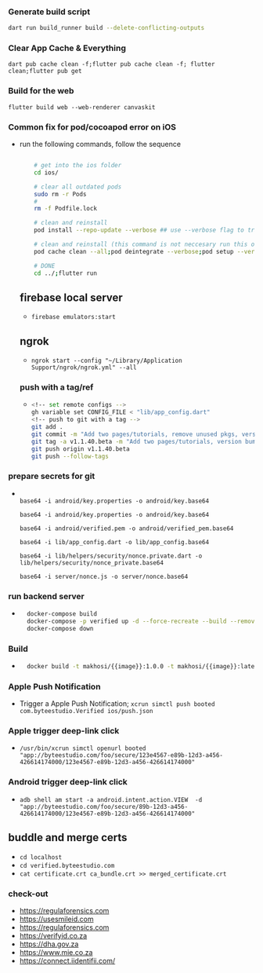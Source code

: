 ### Generate build script

```bash
dart run build_runner build --delete-conflicting-outputs
```

### Clear App Cache & Everything

```
dart pub cache clean -f;flutter pub cache clean -f; flutter clean;flutter pub get
```

### Build for the web

```
flutter build web --web-renderer canvaskit
```

### Common fix for pod/cocoapod error on iOS

- run the following commands, follow the sequence

  ```bash

      # get into the ios folder
      cd ios/

      # clear all outdated pods
      sudo rm -r Pods
      #
      rm -f Podfile.lock

      # clean and reinstall
      pod install --repo-update --verbose ## use --verbose flag to track the changes, bacause this install can take up to 15mins since 'MobileVLCKit' is very big.

      # clean and reinstall (this command is not neccesary run this only if the one above failed/didn't work)
      pod cache clean --all;pod deintegrate --verbose;pod setup --verbose;pod install --verbose

      # DONE
      cd ../;flutter run
  ```

  ## firebase local server

  - `firebase emulators:start`

  ## ngrok

  - `ngrok start --config "~/Library/Application Support/ngrok/ngrok.yml" --all`

  ### push with a tag/ref

  - ```bash
    <!-- set remote configs -->
    gh variable set CONFIG_FILE < "lib/app_config.dart"
    <!-- push to git with a tag -->
    git add .
    git commit -m "Add two pages/tutorials, remove unused pkgs, version bump: v1.1.40.beta"
    git tag -a v1.1.40.beta -m "Add two pages/tutorials, version bump: v1.1.40.beta"
    git push origin v1.1.40.beta
    git push --follow-tags

    ```

### prepare secrets for git

- ```

  base64 -i android/key.properties -o android/key.base64

  base64 -i android/key.properties -o android/key.base64

  base64 -i android/verified.pem -o android/verified_pem.base64

  base64 -i lib/app_config.dart -o lib/app_config.base64

  base64 -i lib/helpers/security/nonce.private.dart -o lib/helpers/security/nonce_private.base64

  base64 -i server/nonce.js -o server/nonce.base64

  ```

### run backend server

- ```bash
    docker-compose build
    docker-compose -p verified up -d --force-recreate --build --remove-orphans --timestamps
    docker-compose down

  ```

### Build

- ```bash
    docker build -t makhosi/{{image}}:1.0.0 -t makhosi/{{image}}:latest . --platform="linux/amd64"
  ```

### Apple Push Notification

- Trigger a Apple Push Notification; `xcrun simctl push booted com.byteestudio.Verified ios/push.json`

### Apple trigger deep-link click

- `/usr/bin/xcrun simctl openurl booted "app://byteestudio.com/foo/secure/123e4567-e89b-12d3-a456-426614174000/123e4567-e89b-12d3-a456-426614174000"`

### Android trigger deep-link click

- `adb shell am start -a android.intent.action.VIEW  -d "app://byteestudio.com/foo/secure/89b-12d3-a456-426614174000/123e4567-e89b-12d3-a456-426614174000" `

## buddle and merge certs
- `cd localhost`
- `cd verified.byteestudio.com`
- `cat certificate.crt ca_bundle.crt >> merged_certificate.crt`



### check-out
- https://regulaforensics.com
- https://usesmileid.com
- https://regulaforensics.com
- https://verifyid.co.za
- https://dha.gov.za
- https://www.mie.co.za
- https://connect.iidentifii.com/